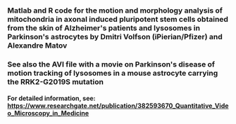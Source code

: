 ### Matlab and R code for the motion and morphology analysis of mitochondria in axonal induced pluripotent stem cells obtained from the skin of Alzheimer's patients and lysosomes in Parkinson's astrocytes by Dmitri Volfson (iPierian/Pfizer) and Alexandre Matov

### See also the AVI file with a movie on Parkinson's disease of motion tracking of lysosomes in a mouse astrocyte carrying the RRK2-G2019S mutation

#### For detailed information, see: https://www.researchgate.net/publication/382593670_Quantitative_Video_Microscopy_in_Medicine

